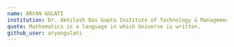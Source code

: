```yaml
---
name: ARYAN GULATI
institution: Dr. Akhilesh Das Gupta Institute of Technology & Management
quote: Mathematics is a language in which Universe is written.
github_user: aryangulati
---
```

